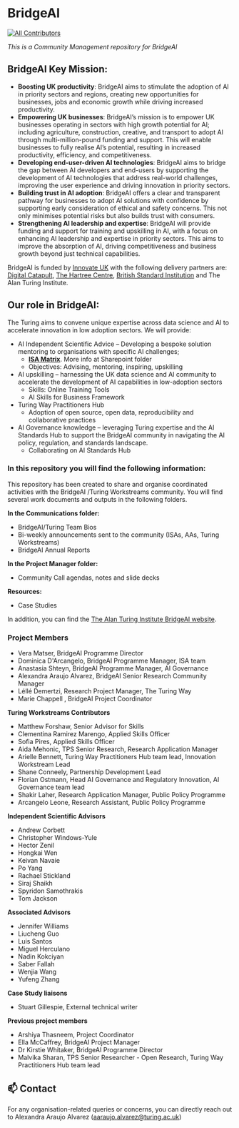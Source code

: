 # BridgeAI
<!-- ALL-CONTRIBUTORS-BADGE:START - Do not remove or modify this section -->
[![All Contributors](https://img.shields.io/badge/all_contributors-5-orange.svg?style=flat-square)](#contributors-)
<!-- ALL-CONTRIBUTORS-BADGE:END -->
*This is a Community Management repository for BridgeAI*

## BridgeAI Key Mission:
* **Boosting UK productivity**: BridgeAI aims to stimulate the adoption of AI in priority sectors and regions, creating new opportunities for businesses, jobs and economic growth while driving increased productivity.
* **Empowering UK businesses**: BridgeAI’s mission is to empower UK businesses operating in sectors with high growth potential for AI; including agriculture, construction, creative, and transport to adopt AI through multi-million-pound funding and support. This will enable businesses to fully realise AI’s potential, resulting in increased productivity, efficiency, and competitiveness.
* **Developing end-user-driven AI technologies**: BridgeAI aims to bridge the gap between AI developers and end-users by supporting the development of AI technologies that address real-world challenges, improving the user experience and driving innovation in priority sectors.
* **Building trust in AI adoption**: BridgeAI offers a clear and transparent pathway for businesses to adopt AI solutions with confidence by supporting early consideration of ethical and safety concerns. This not only minimises potential risks but also builds trust with consumers.
* **Strengthening AI leadership and expertise**: BridgeAI will provide funding and support for training and upskilling in AI, with a focus on enhancing AI leadership and expertise in priority sectors. This aims to improve the absorption of AI, driving competitiveness and business growth beyond just technical capabilities.

BridgeAI is funded by [Innovate UK](https://www.ukri.org/councils/innovate-uk/) with the following delivery partners are: [Digital Catapult](https://www.digicatapult.org.uk/), [The Hartree Centre](https://www.hartree.stfc.ac.uk/), [British Standard Institution](https://www.bsigroup.com/en-GB/about-bsi/uk-national-standards-body/) and The Alan Turing Institute.

## Our role in BridgeAI:
The Turing aims to convene unique expertise across data science and AI to accelerate innovation in low adoption sectors. We will provide:
* AI Independent Scientific Advice – Developing a bespoke solution mentoring to organisations with specific AI challenges; 
    * **[ISA Matrix](https://thealanturininstitute.sharepoint.com/:x:/r/sites/ISA/_layouts/15/Doc.aspx?sourcedoc=%7B709D7BBF-71AB-4E2C-B61C-0FA8661FBAD9%7D&file=ISA%20matrix%20.xlsx&action=default&mobileredirect=true)**. More info at Sharepoint folder 
    * Objectives: Advising, mentoring, inspiring, upskilling
* AI upskilling –  harnessing the UK data science and AI community to accelerate the development of AI capabilities in low-adoption sectors 
    * Skills: Online Training Tools 
    * AI Skills for Business Framework
* Turing Way Practitioners Hub
    * Adoption of open source, open data, reproducibility and collaborative practices
* AI Governance knowledge – leveraging Turing expertise and the AI Standards Hub to support the BridgeAI community in navigating the AI policy, regulation, and standards landscape. 
    * Collaborating on AI Standards Hub

### In this repository you will find the following information:
This repository has been created to share and organise coordinated activities with the BridgeAI /Turing Workstreams community. You will find several work documents and outputs in the following folders.

**In the Communications folder:**
* BridgeAI/Turing Team Bios
* Bi-weekly announcements sent to the community (ISAs, AAs, Turing Workstreams)
* BridgeAI Annual Reports

**In the Project Manager folder:**
* Community Call agendas, notes and slide decks

**Resources:**
* Case Studies 
  
In addition, you can find the [The Alan Turing Institute BridgeAI website](https://www.turing.ac.uk/partnering-turing/current-partnerships-and-collaborations/innovateukbridgeai).

### Project Members

 - Vera Matser, BridgeAI Programme Director
 - Dominica D'Arcangelo, BridgeAI Programme Manager, ISA team
 - Anastasia Shteyn, BridgeAI Programme Manager, AI Governance
 - Alexandra Araujo Alvarez, BridgeAI Senior Research Community Manager
 - Léllé Demertzi, Research Project Manager, The Turing Way
 - Marie Chappell , BridgeAI Project Coordinator

   
 **Turing Workstreams Contributors**

 - Matthew Forshaw, Senior Advisor for Skills
 - Clementina Ramirez Marengo, Applied Skills Officer
 - Sofia Pires, Applied Skills Officer
 - Aida Mehonic, TPS Senior Research, Research Application Manager
 - Arielle Bennett, Turing Way Practitioners Hub team lead, Innovation Workstream Lead
 - Shane Conneely, Partnership Development Lead
 - Florian Ostmann, Head AI Governance and Regulatory Innovation, AI Governance team lead
 - Shakir Laher, Research Application Manager, Public Policy Programme
 - Arcangelo Leone, Research Assistant, Public Policy Programme

**Independent Scientific Advisors**

- Andrew Corbett
- Christopher Windows-Yule
- Hector Zenil
- Hongkai Wen
- Keivan Navaie
- Po Yang
- Rachael Stickland
- Siraj Shaikh
- Spyridon Samothrakis
- Tom Jackson

**Associated Advisors**

- Jennifer Williams
- Liucheng Guo
- Luis Santos
- Miguel Herculano
- Nadin Kokciyan
- Saber Fallah
- Wenjia Wang
- Yufeng Zhang
  
 **Case Study liaisons**
 - Stuart Gillespie, External technical writer
   
**Previous project members**
 - Arshiya Thasneem, Project Coordinator
 - Ella McCaffrey, BridgeAI Project Manager
 - Dr Kirstie Whitaker, BridgeAI Programme Director
 - Malvika Sharan, TPS Senior Researcher - Open Research, Turing Way Practitioners Hub team lead

📫 Contact
---

For any organisation-related queries or concerns, you can directly reach out to Alexandra Araujo Alvarez (aaraujo.alvarez@turing.ac.uk)

